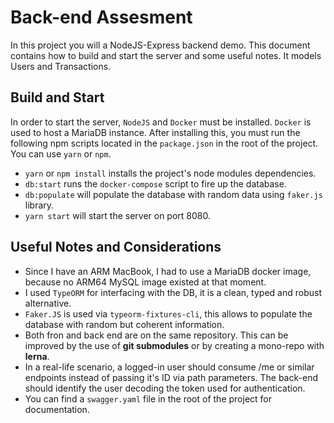 # Back-end Assesment
In this project you will a NodeJS-Express backend demo. This document contains how to build and start the server and some useful notes. It models Users and Transactions.

## Build and Start
In order to start the server, `NodeJS` and `Docker` must be installed. `Docker` is used to host a MariaDB instance. After installing this, you must run the following npm scripts located in the `package.json` in the root of the project. You can use `yarn` or `npm`.
- `yarn` or `npm install` installs the project's node modules dependencies.
- `db:start` runs the `docker-compose` script to fire up the database.
- `db:populate` will populate the database with random data using `faker.js` library.
- `yarn start` will start the server on port 8080. 

## Useful Notes and Considerations
- Since I have an ARM MacBook, I had to use a MariaDB docker image, because no ARM64 MySQL image existed at that moment.
- I used `TypeORM` for interfacing with the DB, it is a clean, typed and robust alternative.
- `Faker.JS` is used via `typeorm-fixtures-cli`, this allows to populate the database with random but coherent information.
- Both fron and back end are on the same repository. This can be improved by the use of **git submodules** or by creating a mono-repo with **lerna**. 
- In a real-life scenario, a logged-in user should consume /me or similar endpoints instead of passing it's ID via path parameters. The back-end should identify the user decoding the token used for authentication.
- You can find a `swagger.yaml` file in the root of the project for documentation.